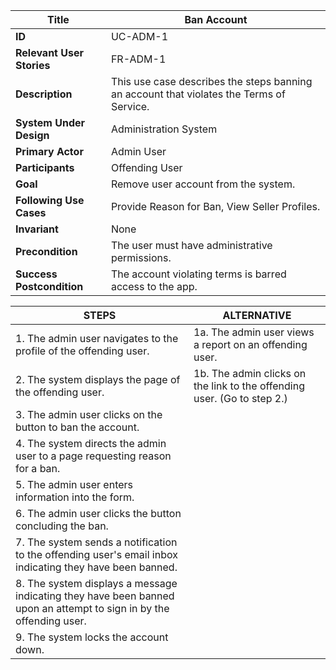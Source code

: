 |Title |   Ban Account      |
|---------|---------|
|**ID**|    UC-ADM-1      |
|**Relevant User Stories**|    FR-ADM-1      |
|**Description**|     This use case describes the steps banning an account that violates the Terms of Service.      |
|**System Under Design**|    Administration System     |
|**Primary Actor**|   Admin User   |
|**Participants**|    Offending User   |
|**Goal**| Remove user account from the system.      |
|**Following Use Cases**| Provide Reason for Ban, View Seller Profiles.       |
|**Invariant**| None   |
|**Precondition**|  The user must have administrative permissions.   |
|**Success Postcondition**| The account violating terms is barred access to the app.     |


|**STEPS**|**ALTERNATIVE**|
|---------|---------|
| 1.  The admin user navigates to the profile of the offending user.     |  1a. The admin user views a report on an offending user.     |
| 2.  The system displays the page of the offending user.  |  1b. The admin clicks on the link to the offending user. (Go to step 2.)   |
| 3.  The admin user clicks on the button to ban the account. |      |
| 4.  The system directs the admin user to a page requesting reason for a ban. |      |
| 5.  The admin user enters information into the form. |      |
| 6.  The admin user clicks the button concluding the ban. |      |
| 7.  The system sends a notification to the offending user's email inbox indicating they have been banned. |      |
| 8.  The system displays a message indicating they have been banned upon an attempt to sign in by the offending user. |      |
| 9.  The system locks the account down. |      |



